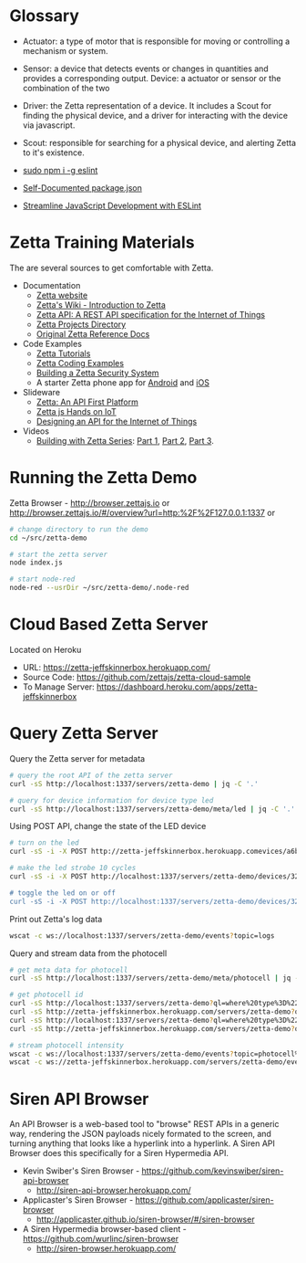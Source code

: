 # Glossary
* Actuator: a type of motor that is responsible for moving or controlling a mechanism or system.
* Sensor: a device that detects events or changes in quantities and provides a corresponding output.
  Device: a actuator or sensor or the combination of the two
* Driver: the Zetta representation of a device. It includes a Scout for finding the physical device, and a driver for interacting with the device via javascript.
* Scout: responsible for searching for a physical device, and alerting Zetta to it's existence.


* [sudo npm i -g eslint](http://eslint.org/docs/user-guide/command-line-interface)
* [Self-Documented package.json](http://blainsmith.com/articles/self-documented-package.json)
* [Streamline JavaScript Development with ESLint](https://nodesource.com/blog/streamline-javascript-development-with-eslint/)


# Zetta Training Materials
The are several sources to get comfortable with Zetta.

* Documentation
    * [Zetta website](http://www.zettajs.org/)
    * [Zetta's Wiki - Introduction to Zetta](https://github.com/zettajs/zetta/wiki)
    * [Zetta API: A REST API specification for the Internet of Things](http://www.zettaapi.org/)
    * [Zetta Projects Directory](http://www.zettajs.org/projects/)
    * [Original Zetta Reference Docs](http://www.zettajs.org/reference/)
* Code Examples
    * [Zetta Tutorials](https://github.com/zettajs/zetta-tutorials)
    * [Zetta Coding Examples](https://github.com/kevinswiber?tab=repositories)
    * [Building a Zetta Security System](https://github.com/zettajs/zetta-security-system)
    * A starter Zetta phone app for [Android](https://github.com/zettaapi/zetta-starter-app-android)
and [iOS](https://github.com/zettaios/zetta)
* Slideware
    * [Zetta: An API First Platform](http://www.slideshare.net/apijp/zetta-an-api-first-platform)
    * [Zetta js Hands on IoT](http://www.slideshare.net/anilsagar/zetta-js-hands-on-iot?qid=3863ecca-1807-4cb0-95f3-692b7653d168&v=&b=&from_search=2)
    * [Designing an API for the Internet of Things](http://www.slideshare.net/kswiber/designing-an-api-for-the-internet-of-things?qid=3863ecca-1807-4cb0-95f3-692b7653d168&v=&b=&from_search=39)
* Videos
    * [Building with Zetta Series](https://github.com/zettajs/zetta/wiki/Zetta-Videos):
[Part 1](https://www.youtube.com/watch?v=zXaM7eO_EoQ),
[Part 2](https://www.youtube.com/watch?v=WYbvt8ODACY),
[Part 3](https://www.youtube.com/watch?v=CIGnQUSWjm4).

# Running the Zetta Demo
Zetta Browser - http://browser.zettajs.io   or   http://browser.zettajs.io/#/overview?url=http:%2F%2F127.0.0.1:1337
or

```bash
# change directory to run the demo
cd ~/src/zetta-demo

# start the zetta server
node index.js

# start node-red
node-red --usrDir ~/src/zetta-demo/.node-red
```

# Cloud Based Zetta Server
Located on Heroku

* URL: https://zetta-jeffskinnerbox.herokuapp.com/
* Source Code: https://github.com/zettajs/zetta-cloud-sample
* To Manage Server: https://dashboard.heroku.com/apps/zetta-jeffskinnerbox

# Query Zetta Server
Query the Zetta server for metadata

```bash
# query the root API of the zetta server
curl -sS http://localhost:1337/servers/zetta-demo | jq -C '.'

# query for device information for device type led
curl -sS http://localhost:1337/servers/zetta-demo/meta/led | jq -C '.'
```

Using POST API, change the state of the LED device

```bash
# turn on the led
curl -sS -i -X POST http://zetta-jeffskinnerbox.herokuapp.comevices/a6bdf7cc-d9e6-434a-a154-bb64e90302a1 -d 'action=turn-on'

# make the led strobe 10 cycles
curl -sS -i -X POST http://localhost:1337/servers/zetta-demo/devices/32c49e8e-211e-4299-a720-b1799da44961 -d 'action=strobe&cycles=10

# toggle the led on or off
curl -sS -i -X POST http://localhost:1337/servers/zetta-demo/devices/32c49e8e-211e-4299-a720-b1799da44961 -d 'action=toggle'
```

Print out Zetta's log data
```bash
wscat -c ws://localhost:1337/servers/zetta-demo/events?topic=logs
```

Query and stream data from the photocell

```bash
# get meta data for photocell
curl -sS http://localhost:1337/servers/zetta-demo/meta/photocell | jq -C '.'

# get photocell id
curl -sS http://localhost:1337/servers/zetta-demo?ql=where%20type%3D%22photocell%22 | jq -C '.'
curl -sS http://zetta-jeffskinnerbox.herokuapp.com/servers/zetta-demo?ql=where%20type%3D%22photocell%22 | jq -C '.'
curl -sS http://localhost:1337/servers/zetta-demo?ql=where%20type%3D%22photocell%22 | jq -C '.entities[0].properties.id'
curl -sS http://zetta-jeffskinnerbox.herokuapp.com/servers/zetta-demo?ql=where%20type%3D%22photocell%22 | jq -C '.entities[0].properties.id'

# stream photocell intensity
wscat -c ws://localhost:1337/servers/zetta-demo/events?topic=photocell%2F481edfb5-a4f1-42a0-85eb-677d42e1cf4f%2Fintensity
wscat -c ws://zetta-jeffskinnerbox.herokuapp.com/servers/zetta-demo/events?topic=photocell%2F481edfb5-a4f1-42a0-85eb-677d42e1cf4f%2Fintensity
```

# Siren API Browser
An API Browser is a web-based tool to "browse" REST APIs in a generic way,
rendering the JSON payloads nicely formated to the screen,
and turning anything that looks like a hyperlink into a hyperlink.
A Siren API Browser  does this specifically for a Siren Hypermedia API.

* Kevin Swiber's Siren Browser - https://github.com/kevinswiber/siren-api-browser
    * http://siren-api-browser.herokuapp.com/
* Applicaster's Siren Browser - https://github.com/applicaster/siren-browser
    * http://applicaster.github.io/siren-browser/#/siren-browser
* A Siren Hypermedia browser-based client - https://github.com/wurlinc/siren-browser
    * http://siren-browser.herokuapp.com/
